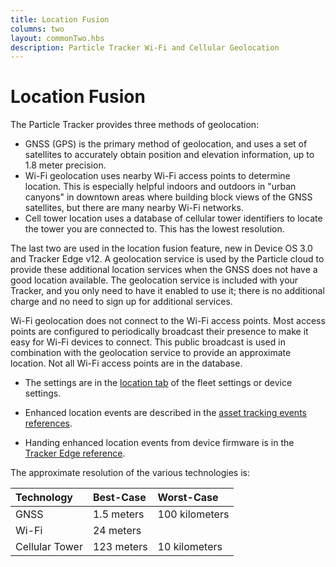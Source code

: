 ```yaml
---
title: Location Fusion
columns: two
layout: commonTwo.hbs
description: Particle Tracker Wi-Fi and Cellular Geolocation
---
```


# Location Fusion

The Particle Tracker provides three methods of geolocation:

- GNSS (GPS) is the primary method of geolocation, and uses a set of satellites to accurately obtain position and elevation information, up to 1.8 meter precision.
- Wi-Fi geolocation uses nearby Wi-Fi access points to determine location. This is especially helpful indoors and outdoors in "urban canyons" in downtown areas where building block views of the GNSS satellites, but there are many nearby Wi-Fi networks.
- Cell tower location uses a database of cellular tower identifiers to locate the tower you are connected to. This has the lowest resolution.

The last two are used in the location fusion feature, new in Device OS 3.0 and Tracker Edge v12. A geolocation service is used by the Particle cloud to provide these additional location services when the GNSS does not have a good location available. The geolocation service is included with your Tracker, and you only need to have it enabled to use it; there is no additional charge and no need to sign up for additional services.

Wi-Fi geolocation does not connect to the Wi-Fi access points. Most access points are configured to periodically broadcast their presence to make it easy for Wi-Fi devices to connect. This public broadcast is used in combination with the geolocation service to provide an approximate location. Not all Wi-Fi access points are in the database.

- The settings are in the [location tab](/tutorials/device-cloud/console/#location-settings) of the fleet settings or device settings.

- Enhanced location events are described in the [asset tracking events references](/reference/device-cloud/api/#enhanced-location-events).

- Handing enhanced location events from device firmware is in the [Tracker Edge reference](/reference/asset-tracking/tracker-edge-firmware/#regenhancedloccallback-trackerlocation).

The approximate resolution of the various technologies is:

| Technology | Best-Case | Worst-Case | 
| :--- | :--- | :--- |
| GNSS | 1.5 meters | 100 kilometers |
| Wi-Fi | 24 meters |  | 
| Cellular Tower | 123 meters | 10 kilometers |

